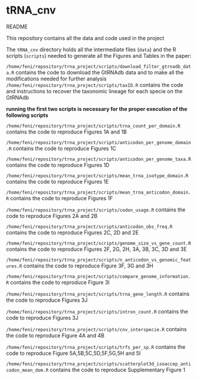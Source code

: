 # tRNA_cnv
 
README

This repository contains all the data and code used in the project

The `tRNA_cnv` directory holds all the intermediate files (`data`) and the R scripts (`scripts`) needed to generate all the Figures and Tables in the paper:


`/home/feni/repository/trna_project/scripts/download_filter_gtrnadb_data.R` contains the code to download the GtRNAdb data and to make all the modifications needed for further analysis
`/home/feni/repository/trna_project/scripts/taxID.R` contains the code and instructions to recover the taxonomic lineage for each specie on the GtRNAdb

**running the first two scripts is necessary for the proper execution of the following scripts**


`/home/feni/repository/trna_project/scripts/trna_count_per_domain.R` contains the code to reproduce Figures 1A and 1B

`/home/feni/repository/trna_project/scripts/anticodon_per_genome_domain.R` contains the code to reproduce Figures 1C

`/home/feni/repository/trna_project/scripts/anticodon_per_genome_taxa.R` contains the code to reproduce Figures 1D

`/home/feni/repository/trna_project/scripts/mean_trna_isotype_domain.R` contains the code to reproduce Figures 1E

`/home/feni/repository/trna_project/scripts/mean_trna_anticodon_domain.R` contains the code to reproduce Figures 1F

`/home/feni/repository/trna_project/scripts/codon_usage.R` contains the code to reproduce Figures 2A and 2B

`/home/feni/repository/trna_project/scripts/anticodon_obs_freq.R` contains the code to reproduce Figures 2C, 2D and 2E

`/home/feni/repository/trna_project/scripts/genome_size_vs_gene_count.R` contains the code to reproduce Figures 2F, 2G, 2H, 3A, 3B, 3C, 3D and 3E

`/home/feni/repository/trna_project/scripts/n_anticodon_vs_genomic_features.R` contains the code to reproduce Figure 3F, 3G and 3H

`/home/feni/repository/trna_project/scripts/compare_genome_information.R` contains the code to reproduce Figure 3I

`/home/feni/repository/trna_project/scripts/trna_gene_length.R` contains the code to reproduce Figures 3J

`/home/feni/repository/trna_project/scripts/intron_count.R` contains the code to reproduce Figures 3J

`/home/feni/repository/trna_project/scripts/cnv_interspecie.R` contains the code to reproduce Figure 4A and 4B

`/home/feni/repository/trna_project/scripts/trfs_per_sp.R` contains the code to reproduce Figure 5A,5B,5C,5D,5F,5G,5H and 5I

`/home/feni/repository/trna_project/scripts/scatterplot3d_isoaccep_anticodon_mean_dom.R` contains the code to reproduce Supplementary Figure 1
